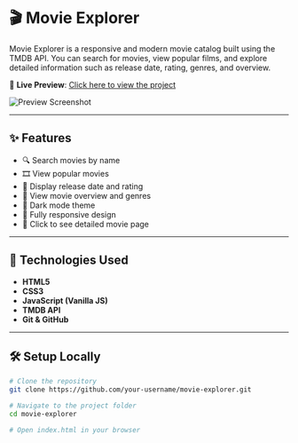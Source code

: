 # 🎬 Movie Explorer

Movie Explorer is a responsive and modern movie catalog built using the TMDB API. You can search for movies, view popular films, and explore detailed information such as release date, rating, genres, and overview.

🔗 **Live Preview**: [Click here to view the project](https://David-HRBarbosa.github.io/https://david-hrbarbosa.github.io/Movie-Explorer//)

![Preview Screenshot](assets/preview.png)

---

## ✨ Features

- 🔍 Search movies by name
- 🎞️ View popular movies
- 📆 Display release date and rating
- 🧾 View movie overview and genres
- 🌙 Dark mode theme
- 📱 Fully responsive design
- 🔗 Click to see detailed movie page

---

## 🚀 Technologies Used

- **HTML5**
- **CSS3**
- **JavaScript (Vanilla JS)**
- **TMDB API**  
- **Git & GitHub**

---

## 🛠️ Setup Locally

```bash
# Clone the repository
git clone https://github.com/your-username/movie-explorer.git

# Navigate to the project folder
cd movie-explorer

# Open index.html in your browser
